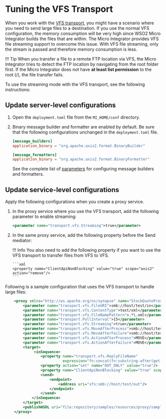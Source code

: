 # Tuning the VFS Transport

When you work with the [VFS transport]({{base_path}}/reference/synapse-properties/transport-parameters/vfs-transport-parameters), you might have a scenario where you need to send large files to a destination. If you use the normal VFS configuration, the memory consumption will be very high since WSO2 Micro Integrator builds the files that are within. The Micro Integrator provides VFS file streaming support to overcome this issue. With VFS file streaming, only the stream is
passed and therefore memory consumption is less.

!!! Tip
    When you transfer a file to a remote FTP location via VFS, the Micro Integrator tries to detect the FTP location by navigating from the root folder first. If the Micro Integrator does not have **at least list permission** to the root (/), the file transfer fails.

To use the streaming mode with the VFS transport, see the following instructions:

## Update server-level configurations

1. Open the `deployment.toml` file from the `MI_HOME/conf` directory.
2. Binary message builder and formatter are enabled by default. Be sure that the following configurations unchanged in the `deployment.toml` file.

    ```toml
    [message_builders]
    application_binary = "org.apache.axis2.format.BinaryBuilder"   
 
    [message_formatters]
    application_binary = "org.apache.axis2.format.BinaryFormatter"
    ```

    See the complete list of [parameters]({{base_path}}/reference/config-catalog-mi) for configuring message builders and formatters.

## Update service-level configurations

Apply the following configurations when you create a proxy service.

1.  In the proxy service where you use the VFS transport, add the following parameter to enable streaming:

    ```xml
    <parameter name="transport.vfs.Streaming">true</parameter>
    ```

2.  In the same proxy service, add the following property before the Send mediator:

    !!! Info
        You also need to add the following property if you want to use the VFS transport to transfer files from VFS to VFS.
    
        ```xml
        <property name="ClientApiNonBlocking" value="true" scope="axis2" action="remove"/>
        ```

Following is a sample configuration that uses the VFS transport to handle large files:

```xml
    <proxy xmlns="http://ws.apache.org/ns/synapse" name="StockQuoteProxy" transports="vfs">
        <parameter name="transport.vfs.FileURI">smb://host/test/in</parameter>        
        <parameter name="transport.vfs.ContentType">text/xml</parameter>
        <parameter name="transport.vfs.FileNamePattern">.*\.xml</parameter>
        <parameter name="transport.PollInterval">15</parameter>
        <parameter name="transport.vfs.Streaming">true</parameter>
        <parameter name="transport.vfs.MoveAfterProcess">smb://host/test/original</parameter>            
        <parameter name="transport.vfs.MoveAfterFailure">smb://host/test/original</parameter>          
        <parameter name="transport.vfs.ActionAfterProcess">MOVE</parameter>
        <parameter name="transport.vfs.ActionAfterFailure">MOVE</parameter>
        <target>
             <inSequence>
                <property name="transport.vfs.ReplyFileName"
                          expression="fn:concat(fn:substring-after(get-property('MessageID'), 'urn:uuid:'), '.xml')" scope="transport"/>
                <property action="set" name="OUT_ONLY" value="true"/>
                <property name="ClientApiNonBlocking" value="true" scope="axis2" action="remove"/>
                <send>
                    <endpoint>
                        <address uri="vfs:smb://host/test/out"/> 
                    </endpoint>
                </send>
            </inSequence>
        </target>
        <publishWSDL uri="file:repository/samples/resources/proxy/sample_proxy_1.wsdl"/>
    </proxy>
```
